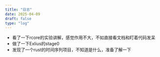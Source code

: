 ```yaml
---
title: "日志"
date: 2025-04-09
draft: false
type: "log"
---
```

- 看了一下rcore的实验讲解，感觉作用不大，不如直接看文档和盯着代码发呆
- 做了一下Exlius的stage0
- 发现了一个rust的时间序列项目，不知道是什么，准备了解一下
